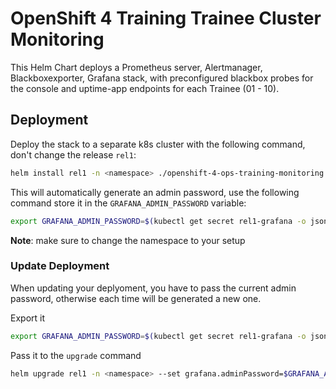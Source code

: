 # OpenShift 4 Training Trainee Cluster Monitoring

This Helm Chart deploys a Prometheus server, Alertmanager, Blackboxexporter, Grafana stack, with preconfigured blackbox probes for the console and uptime-app endpoints for each Trainee (01 - 10).

## Deployment

Deploy the stack to a separate k8s cluster with the following command, don't change the release `rel1`:

```bash
helm install rel1 -n <namespace> ./openshift-4-ops-training-monitoring
```

This will automatically generate an admin password, use the following command store it in the `GRAFANA_ADMIN_PASSWORD` variable:

```bash
export GRAFANA_ADMIN_PASSWORD=$(kubectl get secret rel1-grafana -o jsonpath="{.data.admin-password}" --namespace <namespace> | base64 --decode)
```

**Note**: make sure to change the namespace to your setup

### Update Deployment

When updating your deplyoment, you have to pass the current admin password, otherwise each time will be generated a new one.

Export it

```bash
export GRAFANA_ADMIN_PASSWORD=$(kubectl get secret rel1-grafana -o jsonpath="{.data.admin-password}" --namespace <namespace> | base64 --decode)
```

Pass it to the `upgrade` command

```bash
helm upgrade rel1 -n <namespace> --set grafana.adminPassword=$GRAFANA_ADMIN_PASSWORD ./openshift-4-ops-training-monitoring
```
